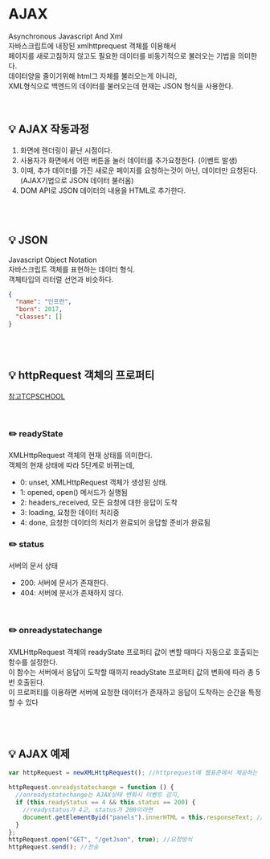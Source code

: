 # AJAX

Asynchronous Javascript And Xml  
자바스크립트에 내장된 xmlhttprequest 객체를 이용해서  
페이지를 새로고침하지 않고도 필요한 데이터를 비동기적으로 불러오는 기법을 의미한다.  
데이터양을 줄이기위해 html그 자체를 불러오는게 아니라,  
XML형식으로 백엔드의 데이터를 불러오는데 현재는 JSON 형식을 사용한다.

<br>

## 💡 AJAX 작동과정

1. 화면에 렌더링이 끝난 시점이다.
2. 사용자가 화면에서 어떤 버튼을 눌러 데이터를 추가요청한다.
   (이벤트 발생)
3. 이때, 추가 데이터를 가진 새로운 페이지를 요청하는것이 아닌, 데이터만 요청된다.
   (AJAX기법으로 JSON 데이터 불러옴)
4. DOM API로 JSON 데이터의 내용을 HTML로 추가한다.

<br><br>

## 💡 JSON

Javascript Object Notation  
자바스크립트 객체를 표현하는 데이터 형식.  
객체타입의 리터럴 선언과 비슷하다.

```json
{
  "name": "인프런",
  "born": 2017,
  "classes": []
}
```

<br><br>

## 💡 httpRequest 객체의 프로퍼티

[참고TCPSCHOOL](http://tcpschool.com/ajax/ajax_server_response)

<br>

### ✏️ readyState

XMLHttpRequest 객체의 현재 상태를 의미한다.  
객체의 현재 상태에 따라 5단계로 바뀌는데,

- 0: unset, XMLHttpRequest 객체가 생성된 상태.
- 1: opened, open() 메서드가 실행됨
- 2: headers_received, 모든 요청에 대한 응답이 도착
- 3: loading, 요청한 데이터 처리중
- 4: done, 요청한 데이터의 처리가 완료되어 응답할 준비가 완료됨
  <br>

### ✏️ status

서버의 문서 상태

- 200: 서버에 문서가 존재한다.
- 404: 서버에 문서가 존재하지 않다.

<br>

### ✏️ onreadystatechange

XMLHttpRequest 객체의 readyState 프로퍼티 값이 변할 때마다 자동으로 호출되는 함수를 설정한다.  
이 함수는 서버에서 응답이 도착할 때까지 readyState 프로퍼티 값의 변화에 따라 총 5번 호출된다.  
이 프로퍼티를 이용하면 서버에 요청한 데이터가 존재하고 응답이 도착하는 순간을 특정할 수 있다

<br><br>

## 💡 AJAX 예제

```javascript
var httpRequest = newXMLHttpRequest(); //httprequest에 웹표준에서 제공하는 객체 지정

httpRequest.onreadystatechange = function () {
  //onreadystatechange는 AJAX상태 변화시 이벤트 감지,
  if (this.readyStatus == 4 && this.status == 200) {
    //readystatus가 4고, status가 200이라면
    document.getElementByid("panels").innerHTML = this.responseText; //응답문자열을innerhtml로 삽입
  }
};
httpRequest.open("GET", "/getJson", true); //요청방식
httpRequest.send(); //전송
```
